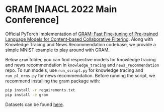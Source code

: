 # GRAM [NAACL 2022 Main Conference]

Official PyTorch Implementation of [GRAM: Fast Fine-tuning of Pre-trained Language Models for Content-based Collaborative Filtering](https://arxiv.org/abs/2204.04179).
Along with Knowledge Tracing and News Recommendation codebase, we provide a simple MNIST example to play around with GRAM. 

Below `gram` folder, you can find respective models for knowledge tracing and news recommendation in `knowledge_tracing` and `news_recommendation` repo. 
To run models, use `run_script.py` for knowledge tracing and `run_pl_nrms.py` for news recommendation. Before running the script, we recommend installing the gram package with:
```bash
pip install -r requirements.txt
pip install -e gram
```

Datasets can be found [here](https://tinyurl.com/gram-datasets).


